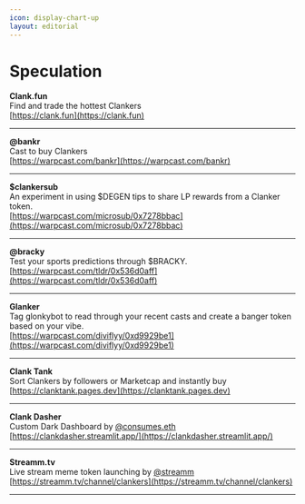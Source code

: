```yaml
---
icon: display-chart-up
layout: editorial
---
```


# Speculation

**Clank.fun**\
Find and trade the hottest Clankers\
[https://clank.fun](https://clank.fun)

***

**@bankr**\
Cast to buy Clankers\
[https://warpcast.com/bankr](https://warpcast.com/bankr)

***

**$clankersub**\
An experiment in using $DEGEN tips to share LP rewards from a Clanker token.\
[https://warpcast.com/microsub/0x7278bbac](https://warpcast.com/microsub/0x7278bbac)

***

**@bracky**\
Test your sports predictions through $BRACKY.\
[https://warpcast.com/tldr/0x536d0aff](https://warpcast.com/tldr/0x536d0aff)

***

**Glanker**\
Tag glonkybot to read through your recent casts and create a banger token based on your vibe.\
[https://warpcast.com/diviflyy/0xd9929be1](https://warpcast.com/diviflyy/0xd9929be1)

***

**Clank Tank**\
Sort Clankers by followers or Marketcap and instantly buy\
[https://clanktank.pages.dev](https://clanktank.pages.dev)

***

**Clank Dasher**\
Custom Dark Dashboard by <a href="https://warpcast.com/consumes.eth/0xb4900369">@consumes.eth</a>\
[https://clankdasher.streamlit.app/](https://clankdasher.streamlit.app/)

***

**Streamm.tv**\
Live stream meme token launching by <a href="https://warpcast.com/streamm/0xa4e9d0d2">@streamm</a>\
[https://streamm.tv/channel/clankers](https://streamm.tv/channel/clankers)

***
